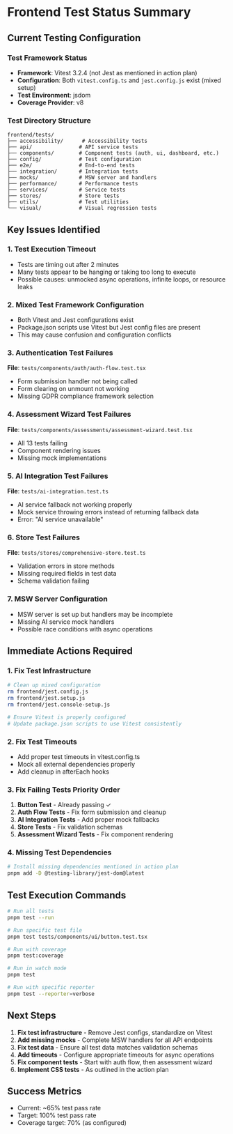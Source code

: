 # Frontend Test Status Summary

## Current Testing Configuration

### Test Framework Status

- **Framework**: Vitest 3.2.4 (not Jest as mentioned in action plan)
- **Configuration**: Both `vitest.config.ts` and `jest.config.js` exist (mixed setup)
- **Test Environment**: jsdom
- **Coverage Provider**: v8

### Test Directory Structure

```
frontend/tests/
├── accessibility/      # Accessibility tests
├── api/               # API service tests
├── components/        # Component tests (auth, ui, dashboard, etc.)
├── config/            # Test configuration
├── e2e/               # End-to-end tests
├── integration/       # Integration tests
├── mocks/             # MSW server and handlers
├── performance/       # Performance tests
├── services/          # Service tests
├── stores/            # Store tests
├── utils/             # Test utilities
└── visual/            # Visual regression tests
```

## Key Issues Identified

### 1. Test Execution Timeout

- Tests are timing out after 2 minutes
- Many tests appear to be hanging or taking too long to execute
- Possible causes: unmocked async operations, infinite loops, or resource leaks

### 2. Mixed Test Framework Configuration

- Both Vitest and Jest configurations exist
- Package.json scripts use Vitest but Jest config files are present
- This may cause confusion and configuration conflicts

### 3. Authentication Test Failures

**File**: `tests/components/auth/auth-flow.test.tsx`

- Form submission handler not being called
- Form clearing on unmount not working
- Missing GDPR compliance framework selection

### 4. Assessment Wizard Test Failures

**File**: `tests/components/assessments/assessment-wizard.test.tsx`

- All 13 tests failing
- Component rendering issues
- Missing mock implementations

### 5. AI Integration Test Failures

**File**: `tests/ai-integration.test.ts`

- AI service fallback not working properly
- Mock service throwing errors instead of returning fallback data
- Error: "AI service unavailable"

### 6. Store Test Failures

**File**: `tests/stores/comprehensive-store.test.ts`

- Validation errors in store methods
- Missing required fields in test data
- Schema validation failing

### 7. MSW Server Configuration

- MSW server is set up but handlers may be incomplete
- Missing AI service mock handlers
- Possible race conditions with async operations

## Immediate Actions Required

### 1. Fix Test Infrastructure

```bash
# Clean up mixed configuration
rm frontend/jest.config.js
rm frontend/jest.setup.js
rm frontend/jest.console-setup.js

# Ensure Vitest is properly configured
# Update package.json scripts to use Vitest consistently
```

### 2. Fix Test Timeouts

- Add proper test timeouts in vitest.config.ts
- Mock all external dependencies properly
- Add cleanup in afterEach hooks

### 3. Fix Failing Tests Priority Order

1. **Button Test** - Already passing ✓
2. **Auth Flow Tests** - Fix form submission and cleanup
3. **AI Integration Tests** - Add proper mock fallbacks
4. **Store Tests** - Fix validation schemas
5. **Assessment Wizard Tests** - Fix component rendering

### 4. Missing Test Dependencies

```bash
# Install missing dependencies mentioned in action plan
pnpm add -D @testing-library/jest-dom@latest
```

## Test Execution Commands

```bash
# Run all tests
pnpm test --run

# Run specific test file
pnpm test tests/components/ui/button.test.tsx

# Run with coverage
pnpm test:coverage

# Run in watch mode
pnpm test

# Run with specific reporter
pnpm test --reporter=verbose
```

## Next Steps

1. **Fix test infrastructure** - Remove Jest configs, standardize on Vitest
2. **Add missing mocks** - Complete MSW handlers for all API endpoints
3. **Fix test data** - Ensure all test data matches validation schemas
4. **Add timeouts** - Configure appropriate timeouts for async operations
5. **Fix component tests** - Start with auth flow, then assessment wizard
6. **Implement CSS tests** - As outlined in the action plan

## Success Metrics

- Current: ~65% test pass rate
- Target: 100% test pass rate
- Coverage target: 70% (as configured)
